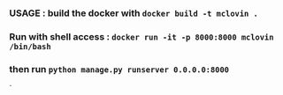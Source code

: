 
### USAGE : build the docker with `docker build -t mclovin .`

### Run with shell access : `docker run -it -p 8000:8000 mclovin /bin/bash`

### then run `python manage.py runserver 0.0.0.0:8000`
`